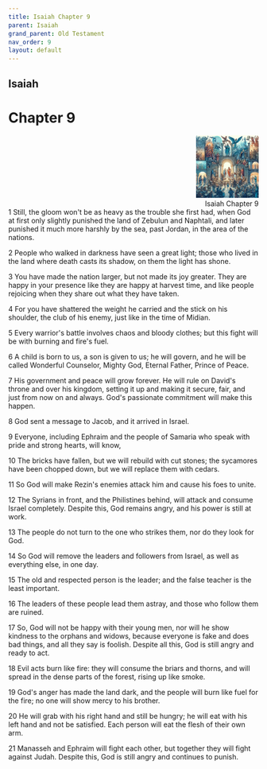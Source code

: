 ```yaml
---
title: Isaiah Chapter 9
parent: Isaiah
grand_parent: Old Testament
nav_order: 9
layout: default
---
```


## Isaiah

# Chapter 9

<div style="clear: both; text-align: right;">
    <img src="/assets/Image/Isaiah/500/9.jpg" alt="Isaiah Chapter 9" class="chapter-image" style="max-width: 25%; height: auto;"/>
    <figcaption style="font-size: 14px;">Isaiah Chapter 9</figcaption>
</div>
1 Still, the gloom won't be as heavy as the trouble she first had, when God at first only slightly punished the land of Zebulun and Naphtali, and later punished it much more harshly by the sea, past Jordan, in the area of the nations.

2 People who walked in darkness have seen a great light; those who lived in the land where death casts its shadow, on them the light has shone.

3 You have made the nation larger, but not made its joy greater. They are happy in your presence like they are happy at harvest time, and like people rejoicing when they share out what they have taken.

4 For you have shattered the weight he carried and the stick on his shoulder, the club of his enemy, just like in the time of Midian.

5 Every warrior's battle involves chaos and bloody clothes; but this fight will be with burning and fire's fuel.

6 A child is born to us, a son is given to us; he will govern, and he will be called Wonderful Counselor, Mighty God, Eternal Father, Prince of Peace.

7 His government and peace will grow forever. He will rule on David's throne and over his kingdom, setting it up and making it secure, fair, and just from now on and always. God's passionate commitment will make this happen.

8 God sent a message to Jacob, and it arrived in Israel.

9 Everyone, including Ephraim and the people of Samaria who speak with pride and strong hearts, will know,

10 The bricks have fallen, but we will rebuild with cut stones; the sycamores have been chopped down, but we will replace them with cedars.

11 So God will make Rezin's enemies attack him and cause his foes to unite.

12 The Syrians in front, and the Philistines behind, will attack and consume Israel completely. Despite this, God remains angry, and his power is still at work.

13 The people do not turn to the one who strikes them, nor do they look for God.

14 So God will remove the leaders and followers from Israel, as well as everything else, in one day.

15 The old and respected person is the leader; and the false teacher is the least important.

16 The leaders of these people lead them astray, and those who follow them are ruined.

17 So, God will not be happy with their young men, nor will he show kindness to the orphans and widows, because everyone is fake and does bad things, and all they say is foolish. Despite all this, God is still angry and ready to act.

18 Evil acts burn like fire: they will consume the briars and thorns, and will spread in the dense parts of the forest, rising up like smoke.

19 God's anger has made the land dark, and the people will burn like fuel for the fire; no one will show mercy to his brother.

20 He will grab with his right hand and still be hungry; he will eat with his left hand and not be satisfied. Each person will eat the flesh of their own arm.

21 Manasseh and Ephraim will fight each other, but together they will fight against Judah. Despite this, God is still angry and continues to punish.


